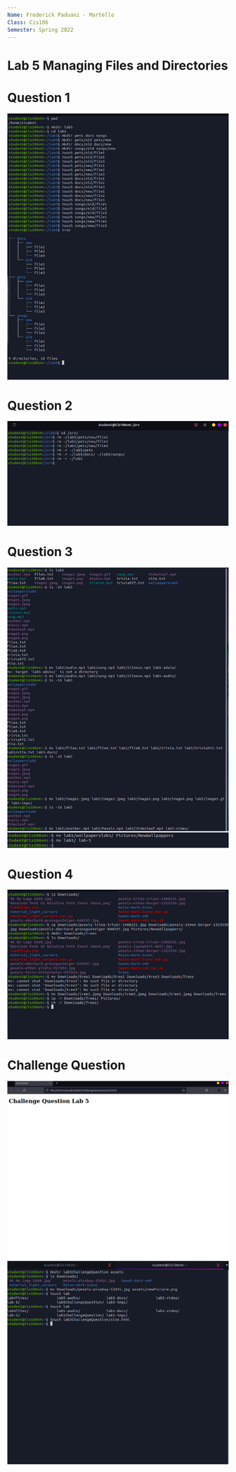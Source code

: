 ```yaml
---
Name: Frederick Paduani - Martello
Class: Cis106
Semester: Spring 2022
---
```


# Lab 5 Managing Files and Directories

# Question 1

![q1](q1.png)<br>

# Question 2

![q2](q2.png)<br>

# Question 3

![q3](q3.png)<br>
![q3.2](q3.2.png)<br>

# Question 4

![q4](q4.png)<br>

# Challenge Question

![challenge1](challenge1.png)<br>
![challenge](challenge2.png)<br>

